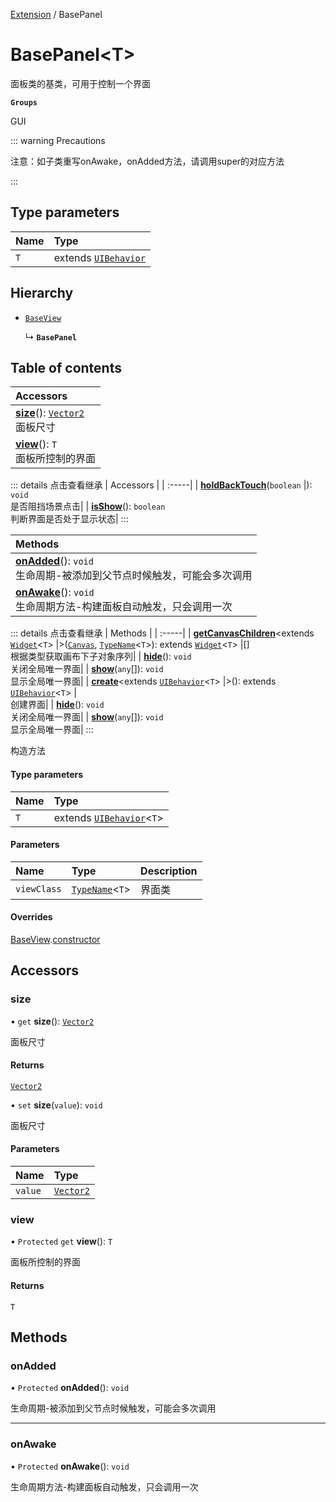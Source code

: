 [Extension](../modules/Extension.Extension.md) / BasePanel

# BasePanel<T\> <Badge type="tip" text="Class" /> <Score text="BasePanel<T\>" />

面板类的基类，可用于控制一个界面

**`Groups`**

GUI

::: warning Precautions

注意：如子类重写onAwake，onAdded方法，请调用super的对应方法

:::

## Type parameters

| Name | Type |
| :------ | :------ |
| `T` | extends [`UIBehavior`](UI.UIBehavior.md) |

## Hierarchy

- [`BaseView`](Extension.BaseView.md)

  ↳ **`BasePanel`**

## Table of contents

| Accessors |
| :-----|
| **[size](Extension.BasePanel.md#size)**(): [`Vector2`](Type.Vector2.md) <br> 面板尺寸|
| **[view](Extension.BasePanel.md#view)**(): `T` <br> 面板所控制的界面|


::: details 点击查看继承
| Accessors |
| :-----|
| **[holdBackTouch](Extension.BaseView.md#holdbacktouch)**(`boolean` |): `void` <br> 是否阻挡场景点击|
| **[isShow](Extension.BaseView.md#isshow)**(): `boolean` <br> 判断界面是否处于显示状态|
:::


| Methods |
| :-----|
| **[onAdded](Extension.BasePanel.md#onadded)**(): `void` <br> 生命周期-被添加到父节点时候触发，可能会多次调用|
| **[onAwake](Extension.BasePanel.md#onawake)**(): `void` <br> 生命周期方法-构建面板自动触发，只会调用一次|


::: details 点击查看继承
| Methods |
| :-----|
| **[getCanvasChildren](Extension.BaseView.md#getcanvaschildren)**<extends [`Widget`](UI.Widget.md)<`T`\> |\>([`Canvas`](UI.Canvas.md), [`TypeName`](../interfaces/Type.TypeName.md)<`T`\>): extends [`Widget`](UI.Widget.md)<`T`\> |[] <br> 根据类型获取画布下子对象序列|
| **[hide](Extension.BaseView.md#hide)**(): `void` <br> 关闭全局唯一界面|
| **[show](Extension.BaseView.md#show)**(`any`[]): `void` <br> 显示全局唯一界面|
| **[create](Extension.BaseView.md#create)**<extends [`UIBehavior`](UI.UIBehavior.md)<`T`\> |\>(): extends [`UIBehavior`](UI.UIBehavior.md)<`T`\> | <br> 创建界面|
| **[hide](Extension.BaseView.md#hide-1)**(): `void` <br> 关闭全局唯一界面|
| **[show](Extension.BaseView.md#show-1)**(`any`[]): `void` <br> 显示全局唯一界面|
:::


构造方法

#### Type parameters

| Name | Type |
| :------ | :------ |
| `T` | extends [`UIBehavior`](UI.UIBehavior.md)<`T`\> |

#### Parameters

| Name | Type | Description |
| :------ | :------ | :------ |
| `viewClass` | [`TypeName`](../interfaces/Type.TypeName.md)<`T`\> |  界面类 |

#### Overrides

[BaseView](Extension.BaseView.md).[constructor](Extension.BaseView.md#constructor)

## Accessors

### size <Score text="size" /> 

• `get` **size**(): [`Vector2`](Type.Vector2.md)

面板尺寸

#### Returns

[`Vector2`](Type.Vector2.md)

• `set` **size**(`value`): `void`

面板尺寸

#### Parameters

| Name | Type |
| :------ | :------ |
| `value` | [`Vector2`](Type.Vector2.md) |



### view <Score text="view" /> 

• `Protected` `get` **view**(): `T`

面板所控制的界面

#### Returns

`T`


## Methods

### onAdded <Score text="onAdded" /> 

• `Protected` **onAdded**(): `void` <Badge type="tip" text="other" />

生命周期-被添加到父节点时候触发，可能会多次调用



___

### onAwake <Score text="onAwake" /> 

• `Protected` **onAwake**(): `void` <Badge type="tip" text="other" />

生命周期方法-构建面板自动触发，只会调用一次


